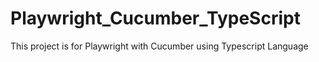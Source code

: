 # Playwright_Cucumber_TypeScript
This project is for Playwright with Cucumber using Typescript Language 
